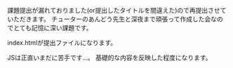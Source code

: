 課題提出が漏れておりました(or提出したタイトルを間違えた)ので再提出させていただきます。
チューターのあんどう先生と深夜まで頑張って作成した会なのでとても記憶に深い課題です。

index.htmlが提出ファイルになります。

JSは正直いまだに苦手です…。
基礎的な内容を反映した程度になります。
